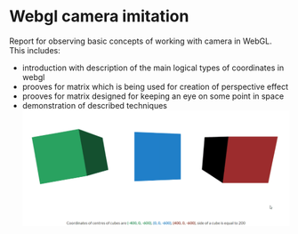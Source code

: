 # Webgl camera imitation
Report for observing basic concepts of working with camera in WebGL. This includes:
* introduction with description of the main logical types of coordinates in webgl
* prooves for matrix which is being used for creation of perspective effect
* prooves for matrix designed for keeping an eye on some point in space
* demonstration of described techniques
![](readme/rotating_cubes.gif)
